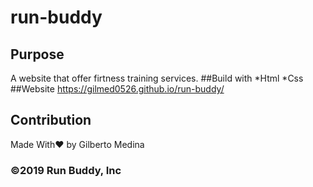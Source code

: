 # run-buddy
## Purpose 
A website that offer firtness training services.
##Build with
*Html
*Css
##Website
https://gilmed0526.github.io/run-buddy/
## Contribution
Made With❤️ by Gilberto Medina
### ©️2019 Run Buddy, Inc 
